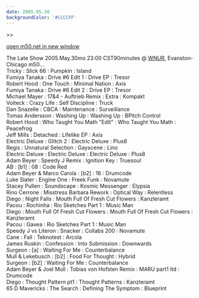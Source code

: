 ```yaml
---
date: 2005.05.30
backgroundColor: '#CCCCFF'
---
```


\>>

[open m50.net in new window  
](http://m50.net/)


The Late Show 2005.May.30mo 23:00 CST90minutes @ [WNUR](http://www.wnur.org/), Evanston-Chicago m50...  
Tricky : Slick 66 : Pumpkin : Island  
Fumiya Tanaka : Drive #6 Edit 1 : Drive EP : Tresor  
Robert Hood : One Touch : Minimal Nation : Axis  
Fumiya Tanaka : Drive #6 Edit 2 : Drive EP : Tresor  
Michael Mayer : 17&4 - Auftrieb Remix : Extra : Kompakt  
Voiteck : Crazy Life : Self Discipline : Truck  
Dan Snazelle : CBCA : Maintenance : Surveillance  
Tomas Andersson : Washing Up : Washing Up : BPitch Control  
Robert Hood : Who Taught You Math "Edit" : Who Taught You Math : Peacefrog  
Jeff Mills : Detached : Lifelike EP : Axis  
Electric Deluxe : Glitch 2 : Electric Deluxe : Plus8  
Regis : Unnatural Selection : Gayscene : Lino  
Electric Deluxe : Electric Deluxe : Electric Deluxe : Plus8  
Adam Beyer : Speedy J Remix : Ignition Key : Truesoul  
AB : \[b1\] : 08 : Code Red  
Adam Beyer & Marco Carola : \[b2\] : 16 : Drumcode  
Luke Slater : Engine One : Freek Funk : Novamute  
Stacey Pullen : Soundscape : Kosmic Messenger : Elypsia  
Rino Cerrone : Misstress Barbara Rework : Optical Way : Relentless  
Diego : Night Falls : Mouth Full Of Fresh Cut Flowers : Kanzleramt  
Pacou : Rochinha : Rio Sketches Part 1 : Music Man  
Diego : Mouth Full Of Fresh Cut Flowers : Mouth Full Of Fresh Cut Flowers : Kanzleramt  
Pacou : Gavea : Rio Sketches Part 1 : Music Man  
Speedy J vs Literon : Snacker : Collabs 200 : Novamute  
Cane : Fall : Teknotest : Arcola  
James Ruskin : Confession : Into Submission : Downwards  
Surgeon : \[a\] : Waiting For Me : Counterbalance  
Mull & Lekebusch : \[b2\] : Food For Thought : Hybrid  
Surgeon : \[b2\] : Waiting For Me : Counterbalance  
Adam Beyer & Joel Mull : Tobias von Hofsten Remix : MARU part1 ltd : Drumcode  
Diego : Thought Pattern pt1 : Thought Patterns : Kanzleramt  
65 D Mavericks : The Search : Defining The Symptom : Blueprint